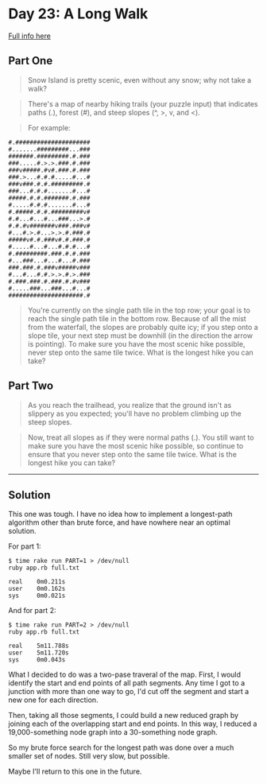# Day 23: A Long Walk

[Full info here](https://adventofcode.com/2023/day/23)

## Part One

>Snow Island is pretty scenic, even without any snow; why not take a walk?

>There's a map of nearby hiking trails (your puzzle input) that indicates paths
(.), forest (#), and steep slopes (^, >, v, and <).

>For example:
```
#.#####################
#.......#########...###
#######.#########.#.###
###.....#.>.>.###.#.###
###v#####.#v#.###.#.###
###.>...#.#.#.....#...#
###v###.#.#.#########.#
###...#.#.#.......#...#
#####.#.#.#######.#.###
#.....#.#.#.......#...#
#.#####.#.#.#########v#
#.#...#...#...###...>.#
#.#.#v#######v###.###v#
#...#.>.#...>.>.#.###.#
#####v#.#.###v#.#.###.#
#.....#...#...#.#.#...#
#.#########.###.#.#.###
#...###...#...#...#.###
###.###.#.###v#####v###
#...#...#.#.>.>.#.>.###
#.###.###.#.###.#.#v###
#.....###...###...#...#
#####################.#
```

>You're currently on the single path tile in the top row; your goal is to reach
the single path tile in the bottom row. Because of all the mist from the
waterfall, the slopes are probably quite icy; if you step onto a slope tile,
your next step must be downhill (in the direction the arrow is pointing). To
make sure you have the most scenic hike possible, never step onto the same tile
twice. What is the longest hike you can take?

## Part Two

>As you reach the trailhead, you realize that the ground isn't as slippery as
you expected; you'll have no problem climbing up the steep slopes.

>Now, treat all slopes as if they were normal paths (.). You still want to make
sure you have the most scenic hike possible, so continue to ensure that you
never step onto the same tile twice. What is the longest hike you can take?

---

## Solution

This one was tough. I have no idea how to implement a longest-path algorithm
other than brute force, and have nowhere near an optimal solution.

For part 1:
```
$ time rake run PART=1 > /dev/null
ruby app.rb full.txt

real    0m0.211s
user    0m0.162s
sys     0m0.021s
```
And for part 2:
```
$ time rake run PART=2 > /dev/null
ruby app.rb full.txt

real    5m11.788s
user    5m11.720s
sys     0m0.043s
```

What I decided to do was a two-pase traveral of the map. First, I would identify
the start and end points of all path segments. Any time I got to a junction with
more than one way to go, I'd cut off the segment and start a new one for each
direction.

Then, taking all those segments, I could build a new reduced graph by joining
each of the overlapping start and end points. In this way, I reduced a
19,000-something node graph into a 30-something node graph.

So my brute force search for the longest path was done over a much smaller set
of nodes. Still very slow, but possible.

Maybe I'll return to this one in the future.
